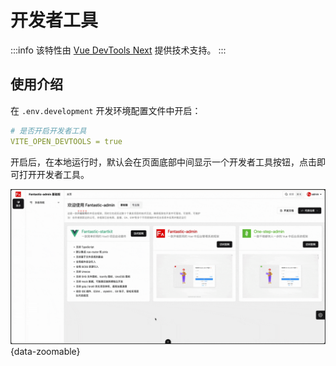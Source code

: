 # 开发者工具

:::info
该特性由 [Vue DevTools Next](https://github.com/vuejs/devtools-next) 提供技术支持。
:::

## 使用介绍

在 `.env.development` 开发环境配置文件中开启：

```yaml
# 是否开启开发者工具
VITE_OPEN_DEVTOOLS = true
```

开启后，在本地运行时，默认会在页面底部中间显示一个开发者工具按钮，点击即可打开开发者工具。

![](/devtools.gif){data-zoomable}